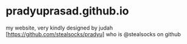 # pradyuprasad.github.io
my website, very kindly designed by judah [https://github.com/stealsocks/pradyu] who is @stealsocks on github
